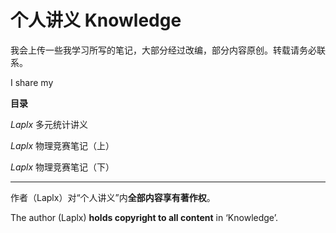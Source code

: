 # 个人讲义 Knowledge

我会上传一些我学习所写的笔记，大部分经过改编，部分内容原创。转载请务必联系。

I share my 

**目录**

*Laplx* 多元统计讲义

*Laplx* 物理竞赛笔记（上）

*Laplx* 物理竞赛笔记（下）

---

作者（Laplx）对“个人讲义”内**全部内容享有著作权**。

The author (Laplx) **holds copyright to all content** in ‘Knowledge’. 
